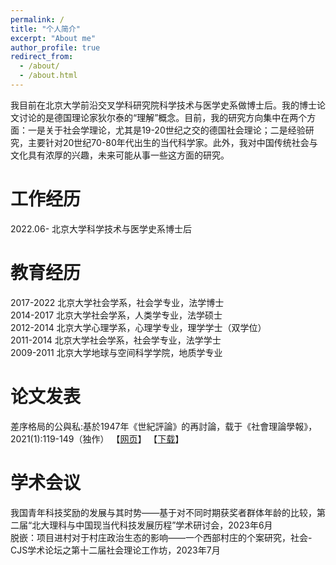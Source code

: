```yaml
---
permalink: /
title: "个人简介"
excerpt: "About me"
author_profile: true
redirect_from: 
  - /about/
  - /about.html
---
```


我目前在北京大学前沿交叉学科研究院科学技术与医学史系做博士后。我的博士论文讨论的是德国理论家狄尔泰的“理解”概念。目前，我的研究方向集中在两个方面：一是关于社会学理论，尤其是19-20世纪之交的德国社会理论；二是经验研究，主要针对20世纪70-80年代出生的当代科学家。此外，我对中国传统社会与文化具有浓厚的兴趣，未来可能从事一些这方面的研究。  

#  工作经历
2022.06- 北京大学科学技术与医学史系博士后  

#  教育经历
2017-2022 北京大学社会学系，社会学专业，法学博士  
2014-2017 北京大学社会学系，人类学专业，法学硕士  
2012-2014 北京大学心理学系，心理学专业，理学学士（双学位）  
2011-2014 北京大学社会学系，社会学专业，法学学士  
2009-2011 北京大学地球与空间科学学院，地质学专业  

# 论文发表
差序格局的公與私:基於1947年《世紀評論》的再討論，载于《社會理論學報》，2021(1):119-149（独作） 
【[网页](http://www.shehui.pku.edu.cn/second/index.aspx?nodeid=51)】 【[下载](files/20210630.pdf)】

# 学术会议
我国青年科技奖励的发展与其时势——基于对不同时期获奖者群体年龄的比较，第二届“北大理科与中国现当代科技发展历程”学术研讨会，2023年6月  
脱嵌：项目进村对于村庄政治生态的影响——一个西部村庄的个案研究，社会-CJS学术论坛之第十二届社会理论工作坊，2023年7月
